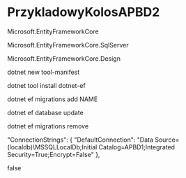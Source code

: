 # PrzykladowyKolosAPBD2


Microsoft.EntityFrameworkCore

Microsoft.EntityFrameworkCore.SqlServer

Microsoft.EntityFrameworkCore.Design


dotnet new tool-manifest

dotnet tool install dotnet-ef


dotnet ef migrations add NAME

dotnet ef database update

dotnet ef migrations remove


"ConnectionStrings": {
    "DefaultConnection": "Data Source=(localdb)\\MSSQLLocalDb;Initial Catalog=APBD1;Integrated Security=True;Encrypt=False"
  },


  <InvariantGlobalization>false</InvariantGlobalization>
